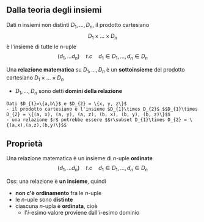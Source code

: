 ## Dalla teoria degli insiemi
Dati $n$ insiemi non distinti $D_{1}, \ldots, D_{n}$, il prodotto cartesiano $$D_{1}\times\ldots\times D_{n}$$ è l'insieme di tutte le $n$-uple 
$$(d_{1},\ldots d_{n})\quad t.c \quad d_{1}\in D_{1},\ldots,d_{n}\in D_{n}$$

Una **relazione matematica** su $D_{1},\ldots, D_{n}$ è un **sottoinsieme** del prodotto cartesiano $D_{1}\times\ldots\times D_{n}$ 
- $D_{1},\ldots, D_{n}$ sono detti **domini della relazione**

```ad-example
Dati $D_{1}=\{a,b\}$ e $D_{2} = \{x, y, z\}$
- il prodotto cartesiano è l'insieme $D_{1}\times D_{2}$ $$D_{1}\times D_{2} = \{(a, x), (a, y), (a, z), (b, x), (b, y), (b, z)\}$$
- una relazione $r$ potrebbe essere $$r\subset D_{1}\times D_{2} = \{(a,x),(a,z),(b,y)\}$$
```

## Proprietà
Una relazione matematica è un insieme di $n$-uple **ordinate** $$(d_{1},\ldots d_{n})\quad t.c \quad d_{1}\in D_{1},\ldots,d_{n}\in D_{n}$$

Oss: una relazione è **un insieme**, quindi
- **non c'è ordinamento** fra le $n$-uple
- le $n$-uple sono **distinte**
- ciascuna $n$-upla è **ordinata**, cioè
	- l'$i$-esimo valore proviene dall'$i$-esimo dominio